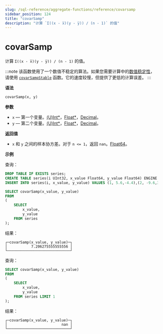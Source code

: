 ```yaml
---
slug: /sql-reference/aggregate-functions/reference/covarsamp
sidebar_position: 124
title: "covarSamp"
description: "计算 `Σ((x - x̅)(y - y̅)) / (n - 1)` 的值"
---
```



# covarSamp

计算 `Σ((x - x̅)(y - y̅)) / (n - 1)` 的值。

:::note
该函数使用了一个数值不稳定的算法。如果您需要计算中的[数值稳定性](https://en.wikipedia.org/wiki/Numerical_stability)，请使用 [`covarSampStable`](../reference/covarsamp.md) 函数。它的速度较慢，但提供了更低的计算误差。
:::

**语法**

```sql
covarSamp(x, y)
```

**参数**

- `x` — 第一个变量。[(U)Int*](../../data-types/int-uint.md)，[Float*](../../data-types/float.md)，[Decimal](../../data-types/decimal.md)。
- `y` — 第二个变量。[(U)Int*](../../data-types/int-uint.md)，[Float*](../../data-types/float.md)，[Decimal](../../data-types/decimal.md)。

**返回值**

- `x` 和 `y` 之间的样本协方差。对于 `n <= 1`，返回 `nan`。[Float64](../../data-types/float.md)。

**示例**

查询：

```sql
DROP TABLE IF EXISTS series;
CREATE TABLE series(i UInt32, x_value Float64, y_value Float64) ENGINE = Memory;
INSERT INTO series(i, x_value, y_value) VALUES (1, 5.6,-4.4),(2, -9.6,3),(3, -1.3,-4),(4, 5.3,9.7),(5, 4.4,0.037),(6, -8.6,-7.8),(7, 5.1,9.3),(8, 7.9,-3.6),(9, -8.2,0.62),(10, -3,7.3);
```

```sql
SELECT covarSamp(x_value, y_value)
FROM
(
    SELECT
        x_value,
        y_value
    FROM series
);
```

结果：

```reference
┌─covarSamp(x_value, y_value)─┐
│           7.206275555555556 │
└─────────────────────────────┘
```

查询：

```sql
SELECT covarSamp(x_value, y_value)
FROM
(
    SELECT
        x_value,
        y_value
    FROM series LIMIT 1
);

```

结果：

```reference
┌─covarSamp(x_value, y_value)─┐
│                         nan │
└─────────────────────────────┘
```

